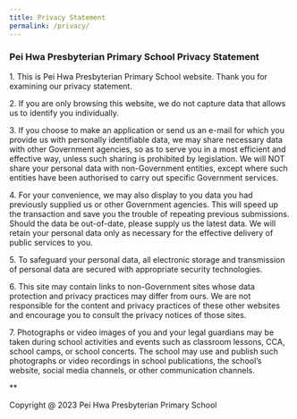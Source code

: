 ```yaml
---
title: Privacy Statement
permalink: /privacy/
---
```

### **Pei Hwa Presbyterian Primary School Privacy Statement**


1\. This is Pei Hwa Presbyterian Primary School website. Thank you for examining our privacy statement. 

  

2\. If you are only browsing this website, we do not capture data that allows us to identify you individually.

  

3\. If you choose to make an application or send us an e-mail for which you provide us with personally identifiable data, we may share necessary data with other Government agencies, so as to serve you in a most efficient and effective way, unless such sharing is prohibited by legislation. We will NOT share your personal data with non-Government entities, except where such entities have been authorised to carry out specific Government services. 

  

4\. For your convenience, we may also display to you data you had previously supplied us or other Government agencies. This will speed up the transaction and save you the trouble of repeating previous submissions. Should the data be out-of-date, please supply us the latest data. We will retain your personal data only as necessary for the effective delivery of public services to you. 

  

5\. To safeguard your personal data, all electronic storage and transmission of personal data are secured with appropriate security technologies.

  

6\. This site may contain links to non-Government sites whose data protection and privacy practices may differ from ours. We are not responsible for the content and privacy practices of these other websites and encourage you to consult the privacy notices of those sites. 


7\.  Photographs or video images of you and your legal guardians may be taken during school activities and events such as classroom lessons, CCA, school camps, or school concerts. The school may use and publish such photographs or video recordings in school publications, the school’s website, social media channels, or other communication channels.
    

**
  

Copyright @ 2023 Pei Hwa Presbyterian Primary School
